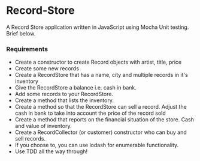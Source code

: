 # Record-Store

A Record Store application written in JavaScript using Mocha Unit testing. Brief below.


### Requirements

- Create a constructor to create Record objects with artist, title, price
- Create some new records
- Create a RecordStore that has a name, city and multiple records in it's inventory
- Give the RecordStore a balance i.e. cash in bank.
- Add some records to your RecordStore.
- Create a method that lists the inventory.
- Create a method so that the RecordStore can sell a record. Adjust the cash in bank to take into account the price of the record sold
- Create a method that reports on the financial situation of the store. Cash and value of inventory.
- Create a RecordCollector (or customer) constructor who can buy and sell records.
- If you choose to, you can use lodash for enumerable functionality.
- Use TDD all the way through!
